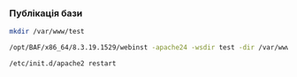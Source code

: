 ### Публікація бази
```bash
mkdir /var/www/test
```
```bash
/opt/BAF/x86_64/8.3.19.1529/webinst -apache24 -wsdir test -dir /var/www/test -connstr "Srvr=localhost;Ref=test;" -confPath /etc/apache2/apache2.conf
```
```bash
/etc/init.d/apache2 restart
```
